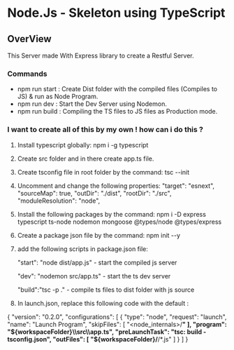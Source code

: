 # Node.Js - Skeleton using TypeScript

## OverView
This Server made With Express library to create a Restful Server.

### Commands
- npm run start : Create Dist folder with the compiled files (Compiles to JS) & run as Node Program.
- npm run dev : Start the Dev Server using Nodemon.
- npm run build : Compiling the TS files to JS files as Production mode.


### I want to create all of this by my own ! how can i do this ?
1. Install typescript globally:
npm i -g typescript


2. Create src folder and in there create app.ts file.


3. Create tsconfig file in root folder by the command:
tsc --init


4. Uncomment and change the following properties:
 "target": "esnext",
 "sourceMap": true, 
 "outDir": "./dist",
 "rootDir": "./src",
"moduleResolution": "node", 


5. Install the following packages by the command: 
npm i -D express typescript ts-node nodemon mongoose @types/node @types/express


6. Create a package json file by the command:
 npm init --y


7. add the following scripts in package.json file:


   "start": "node dist/app.js" - start the compiled js server

   "dev": "nodemon src/app.ts" - start the ts dev server

   "build":"tsc -p ." - compile ts files to dist folder with js source


 8. In launch.json, replace this following code with the default :
 
 
{
    "version": "0.2.0",
    "configurations": [
        {
            "type": "node",
            "request": "launch",
            "name": "Launch Program",
            "skipFiles": [
                "<node_internals>/**"
            ],
            "program": "${workspaceFolder}\\src\\app.ts",
            "preLaunchTask": "tsc: build - tsconfig.json",
            "outFiles": [
                "${workspaceFolder}/**/*.js"
            ]
        }
    ]
}

 
